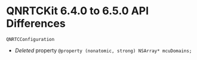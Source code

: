 # QNRTCKit 6.4.0 to 6.5.0 API Differences
```
QNRTCConfiguration
```

- *Deleted*  property `@property (nonatomic, strong) NSArray* mcuDomains;`
